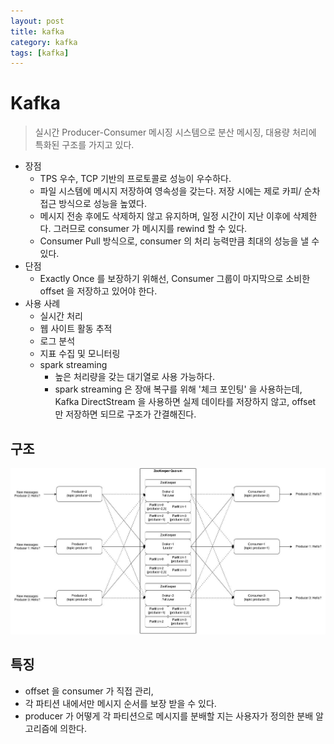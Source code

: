 ```yaml
---
layout: post
title: kafka
category: kafka
tags: [kafka]
---
```



# Kafka

> 실시간 Producer-Consumer 메시징 시스템으로 분산 메시징, 대용량 처리에 특화된 구조를 가지고 있다.

- 장점
	- TPS 우수, TCP 기반의 프로토콜로 성능이 우수하다.
	- 파일 시스템에 메시지 저장하여 영속성을 갖는다. 저장 시에는 제로 카피/ 순차접근 방식으로 성능을 높였다.
	- 메시지 전송 후에도 삭제하지 않고 유지하며, 일정 시간이 지난 이후에 삭제한다. 그러므로 consumer 가 메시지를 rewind 할 수 있다.
	- Consumer Pull 방식으로, consumer 의 처리 능력만큼 최대의 성능을 낼 수 있다.
- 단점
	- Exactly Once 를 보장하기 위해선, Consumer 그룹이 마지막으로 소비한 offset 을 저장하고 있어야 한다.
- 사용 사례
	- 실시간 처리
	- 웹 사이트 활동 추적
	- 로그 분석
	- 지표 수집 및 모니터링
	- spark streaming 
		- 높은 처리량을 갖는 대기열로 사용 가능하다.
		- spark streaming 은 장애 복구를 위해 '체크 포인팅' 을 사용하는데, Kafka DirectStream 을 사용하면 실제 데이타를 저장하지 않고, offset 만 저장하면 되므로 구조가 간결해진다.

## 구조

![apache-kafka-architecture](/public/img/apache-kafka-architecture.jpg "apache-kafka-architecture")

## 특징

- offset 을 consumer 가 직접 관리,
- 각 파티션 내에서만 메시지 순서를 보장 받을 수 있다.
- producer 가 어떻게 각 파티션으로 메시지를 분배할 지는 사용자가 정의한 분배 알고리즘에 의한다.

